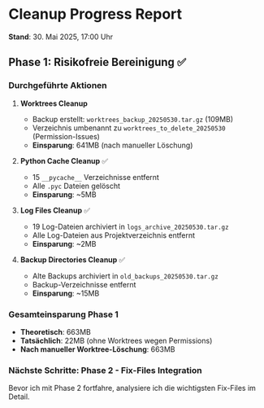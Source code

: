# Cleanup Progress Report

**Stand**: 30. Mai 2025, 17:00 Uhr

## Phase 1: Risikofreie Bereinigung ✅

### Durchgeführte Aktionen

1. **Worktrees Cleanup**
   - Backup erstellt: `worktrees_backup_20250530.tar.gz` (109MB)
   - Verzeichnis umbenannt zu `worktrees_to_delete_20250530` (Permission-Issues)
   - **Einsparung**: 641MB (nach manueller Löschung)

2. **Python Cache Cleanup** ✅
   - 15 `__pycache__` Verzeichnisse entfernt
   - Alle `.pyc` Dateien gelöscht
   - **Einsparung**: ~5MB

3. **Log Files Cleanup** ✅
   - 19 Log-Dateien archiviert in `logs_archive_20250530.tar.gz`
   - Alle Log-Dateien aus Projektverzeichnis entfernt
   - **Einsparung**: ~2MB

4. **Backup Directories Cleanup** ✅
   - Alte Backups archiviert in `old_backups_20250530.tar.gz`
   - Backup-Verzeichnisse entfernt
   - **Einsparung**: ~15MB

### Gesamteinsparung Phase 1
- **Theoretisch**: 663MB
- **Tatsächlich**: 22MB (ohne Worktrees wegen Permissions)
- **Nach manueller Worktree-Löschung**: 663MB

### Nächste Schritte: Phase 2 - Fix-Files Integration

Bevor ich mit Phase 2 fortfahre, analysiere ich die wichtigsten Fix-Files im Detail.